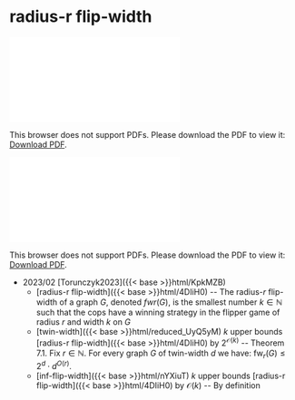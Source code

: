 # radius-r flip-width




<object data="../local_4DIiH0.pdf" type="application/pdf" width="100%" height="480px"><embed src="../local_4DIiH0.pdf"><p>This browser does not support PDFs. Please download the PDF to view it: <a href="../local_4DIiH0.pdf">Download PDF</a>.</p></embed></object>


<object data="../inclusions_4DIiH0.pdf" type="application/pdf" width="100%" height="480px"><embed src="../inclusions_4DIiH0.pdf"><p>This browser does not support PDFs. Please download the PDF to view it: <a href="../inclusions_4DIiH0.pdf">Download PDF</a>.</p></embed></object>

* 2023/02 [Torunczyk2023]({{< base >}}html/KpkMZB)
    * [radius-r flip-width]({{< base >}}html/4DIiH0) -- The radius-$r$ flip-width of a graph $G$, denoted $fwr (G)$, is the smallest number $k \in \mathbb{N}$ such that the cops have a winning strategy in the flipper game of radius $r$ and width $k$ on $G$
    * [twin-width]({{< base >}}html/reduced_UyQ5yM) $k$ upper bounds [radius-r flip-width]({{< base >}}html/4DIiH0) by $2^{\mathcal O(k)}$ -- Theorem 7.1. Fix $r \in \mathbb N$. For every graph $G$ of twin-width $d$ we have: $\mathrm{fw}_r(G) \le 2^d \cdot d^{O(r)}$.
    * [inf-flip-width]({{< base >}}html/nYXiuT) $k$ upper bounds [radius-r flip-width]({{< base >}}html/4DIiH0) by $\mathcal O(k)$ -- By definition